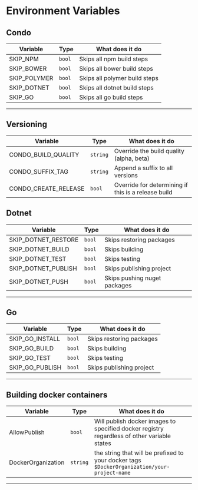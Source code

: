 # Environment Variables

## Condo

Variable            | Type     | What does it do
--------------------|----------|----------------
SKIP_NPM            | `bool`   | Skips all npm build steps
SKIP_BOWER          | `bool`   | Skips all bower build steps
SKIP_POLYMER        | `bool`   | Skips all polymer build steps
SKIP_DOTNET         | `bool`   | Skips all dotnet build steps
SKIP_GO             | `bool`   | Skips all go build steps
---

## Versioning

Variable            | Type     | What does it do
--------------------|----------|----------------
CONDO_BUILD_QUALITY | `string` | Override the build quality (alpha, beta)
CONDO_SUFFIX_TAG    | `string` | Append a suffix to all versions
CONDO_CREATE_RELEASE| `bool`   | Override for determining if this is a release build

## Dotnet

Variable            | Type     | What does it do
--------------------|----------|----------------
SKIP_DOTNET_RESTORE | `bool`   | Skips restoring packages
SKIP_DOTNET_BUILD   | `bool`   | Skips building
SKIP_DOTNET_TEST    | `bool`   | Skips testing
SKIP_DOTNET_PUBLISH | `bool`   | Skips publishing project
SKIP_DOTNET_PUSH    | `bool`   | Skips pushing nuget packages
---

## Go

Variable            | Type     | What does it do
--------------------|----------|----------------
SKIP_GO_INSTALL     | `bool`   | Skips restoring packages
SKIP_GO_BUILD       | `bool`   | Skips building
SKIP_GO_TEST        | `bool`   | Skips testing
SKIP_GO_PUBLISH     | `bool`   | Skips publishing project
---

## Building docker containers

Variable            | Type       | What does it do
--------------------|------------|----------------
AllowPublish        | `bool`     | Will publish docker images to specified docker registry regardless of other variable states
DockerOrganization  | `string`   | the string that will be prefixed to your docker tags `$DockerOrganization/your-project-name`
---

